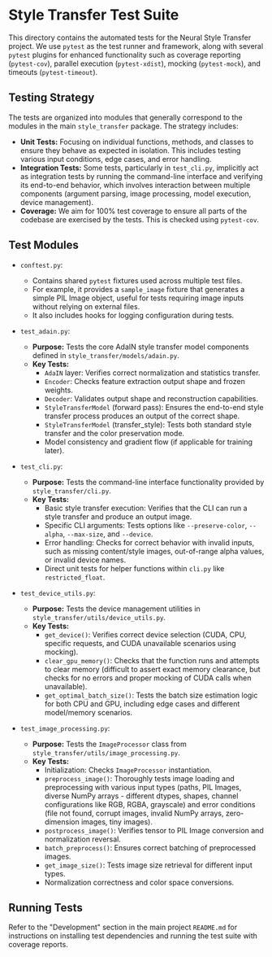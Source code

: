 # Style Transfer Test Suite

This directory contains the automated tests for the Neural Style Transfer project.
We use `pytest` as the test runner and framework, along with several `pytest` plugins
for enhanced functionality such as coverage reporting (`pytest-cov`), parallel execution
(`pytest-xdist`), mocking (`pytest-mock`), and timeouts (`pytest-timeout`).

## Testing Strategy

The tests are organized into modules that generally correspond to the modules in the
main `style_transfer` package. The strategy includes:

-   **Unit Tests:** Focusing on individual functions, methods, and classes to ensure they
    behave as expected in isolation. This includes testing various input conditions,
    edge cases, and error handling.
-   **Integration Tests:** Some tests, particularly in `test_cli.py`, implicitly act as
    integration tests by running the command-line interface and verifying its end-to-end
    behavior, which involves interaction between multiple components (argument parsing,
    image processing, model execution, device management).
-   **Coverage:** We aim for 100% test coverage to ensure all parts of the codebase
    are exercised by the tests. This is checked using `pytest-cov`.

## Test Modules

-   `conftest.py`:
    -   Contains shared `pytest` fixtures used across multiple test files.
    -   For example, it provides a `sample_image` fixture that generates a simple PIL Image
        object, useful for tests requiring image inputs without relying on external files.
    -   It also includes hooks for logging configuration during tests.

-   `test_adain.py`:
    -   **Purpose:** Tests the core AdaIN style transfer model components defined in
        `style_transfer/models/adain.py`.
    -   **Key Tests:**
        -   `AdaIN` layer: Verifies correct normalization and statistics transfer.
        -   `Encoder`: Checks feature extraction output shape and frozen weights.
        -   `Decoder`: Validates output shape and reconstruction capabilities.
        -   `StyleTransferModel` (forward pass): Ensures the end-to-end style transfer
            process produces an output of the correct shape.
        -   `StyleTransferModel` (transfer_style): Tests both standard style transfer and
            the color preservation mode.
        -   Model consistency and gradient flow (if applicable for training later).

-   `test_cli.py`:
    -   **Purpose:** Tests the command-line interface functionality provided by
        `style_transfer/cli.py`.
    -   **Key Tests:**
        -   Basic style transfer execution: Verifies that the CLI can run a style transfer
            and produce an output image.
        -   Specific CLI arguments: Tests options like `--preserve-color`, `--alpha`,
            `--max-size`, and `--device`.
        -   Error handling: Checks for correct behavior with invalid inputs, such as
            missing content/style images, out-of-range alpha values, or invalid device names.
        -   Direct unit tests for helper functions within `cli.py` like `restricted_float`.

-   `test_device_utils.py`:
    -   **Purpose:** Tests the device management utilities in
        `style_transfer/utils/device_utils.py`.
    -   **Key Tests:**
        -   `get_device()`: Verifies correct device selection (CUDA, CPU, specific requests,
            and CUDA unavailable scenarios using mocking).
        -   `clear_gpu_memory()`: Checks that the function runs and attempts to clear memory
            (difficult to assert exact memory clearance, but checks for no errors and proper
            mocking of CUDA calls when unavailable).
        -   `get_optimal_batch_size()`: Tests the batch size estimation logic for both CPU
            and GPU, including edge cases and different model/memory scenarios.

-   `test_image_processing.py`:
    -   **Purpose:** Tests the `ImageProcessor` class from
        `style_transfer/utils/image_processing.py`.
    -   **Key Tests:**
        -   Initialization: Checks `ImageProcessor` instantiation.
        -   `preprocess_image()`: Thoroughly tests image loading and preprocessing with various
            input types (paths, PIL Images, diverse NumPy arrays - different dtypes, shapes,
            channel configurations like RGB, RGBA, grayscale) and error conditions (file not found,
            corrupt images, invalid NumPy arrays, zero-dimension images, tiny images).
        -   `postprocess_image()`: Verifies tensor to PIL Image conversion and normalization reversal.
        -   `batch_preprocess()`: Ensures correct batching of preprocessed images.
        -   `get_image_size()`: Tests image size retrieval for different input types.
        -   Normalization correctness and color space conversions.

## Running Tests

Refer to the "Development" section in the main project `README.md` for instructions
on installing test dependencies and running the test suite with coverage reports.